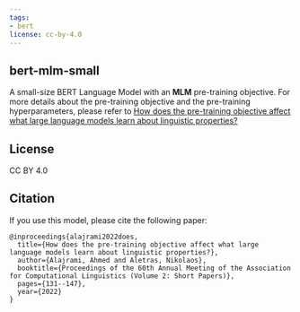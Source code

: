 ```yaml
---
tags: 
- bert
license: cc-by-4.0
---
```

## bert-mlm-small

A small-size BERT Language Model with an **MLM** pre-training objective. For more details about the pre-training objective and the pre-training hyperparameters, please refer to [How does the pre-training objective affect what large language models learn about linguistic properties?](https://aclanthology.org/2022.acl-short.16/)

## License
CC BY 4.0

## Citation
If you use this model, please cite the following paper:
```
@inproceedings{alajrami2022does,
  title={How does the pre-training objective affect what large language models learn about linguistic properties?},
  author={Alajrami, Ahmed and Aletras, Nikolaos},
  booktitle={Proceedings of the 60th Annual Meeting of the Association for Computational Linguistics (Volume 2: Short Papers)},
  pages={131--147},
  year={2022}
}
```